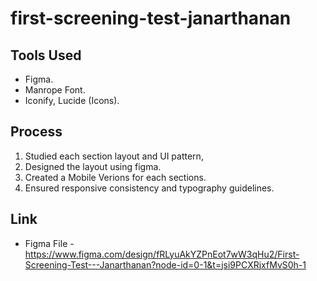# first-screening-test-janarthanan

## Tools Used
  - Figma.
  - Manrope Font.
  - Iconify, Lucide (Icons).

## Process
1. Studied each section layout and UI pattern,
2. Designed the layout using figma.
3. Created a Mobile Verions for each sections.
4. Ensured responsive consistency and typography guidelines.

## Link
  - Figma File - https://www.figma.com/design/fRLyuAkYZPnEot7wW3qHu2/First-Screening-Test---Janarthanan?node-id=0-1&t=jsi9PCXRjxfMvS0h-1
